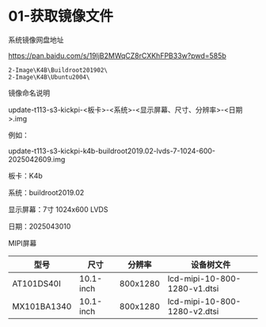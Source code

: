 # 01-获取镜像文件

系统镜像网盘地址

https://pan.baidu.com/s/19ljB2MWqCZ8rCXKhFPB33w?pwd=585b

``` 
2-Image\K4B\Buildroot201902\
2-Image\K4B\Ubuntu2004\
```

镜像命名说明

update-t113-s3-kickpi-<板卡>-<系统>-<显示屏幕、尺寸、分辨率>-<日期>.img

例如：

update-t113-s3-kickpi-k4b-buildroot2019.02-lvds-7-1024-600-2025042609.img

板卡：K4b

系统：buildroot2019.02

显示屏幕：7寸 1024x600 LVDS

日期：2025043010

MIPI屏幕

| **型号**    | **尺寸**  | **分辨率** | 设备树文件                   |
| ----------- | --------- | ---------- | ---------------------------- |
| AT101DS40I  | 10.1-inch | 800x1280   | lcd-mipi-10-800-1280-v1.dtsi |
| MX101BA1340 | 10.1-inch | 800x1280   | lcd-mipi-10-800-1280-v2.dtsi |
